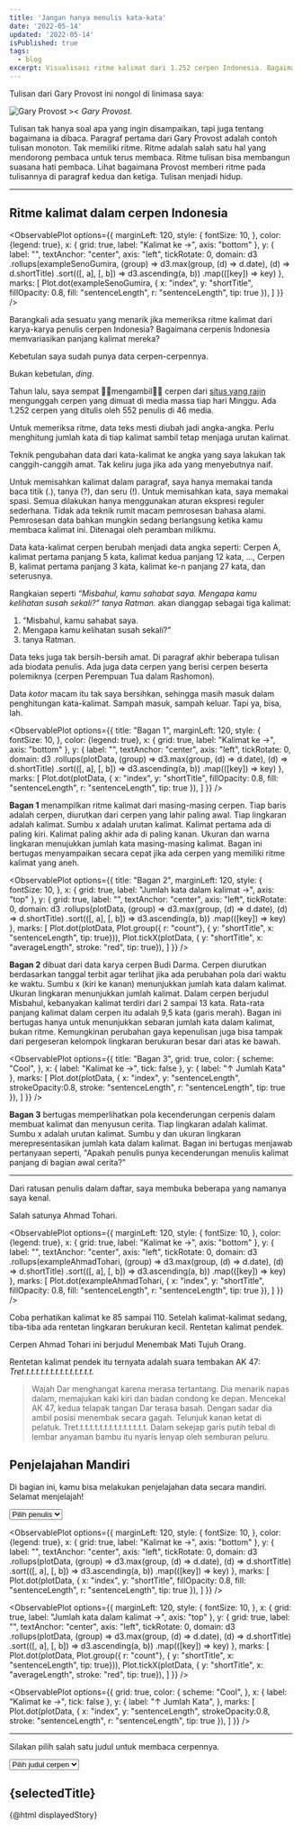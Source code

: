 ```yaml
---
title: 'Jangan hanya menulis kata-kata'
date: '2022-05-14'
updated: '2022-05-14'
isPublished: true
tags:
  - blog
excerpt: Visualisasi ritme kalimat dari 1.252 cerpen Indonesia. Bagaimana cerpenis Indonesia menyelang-nyeling panjang kalimat mereka?
---
```


<script>
    import ObservablePlot from '$lib/components/ObservablePlot.svelte';
    import * as Plot from '@observablehq/plot';
    import * as d3 from 'd3';
    import data from '$lib/data/cerpen.json';

    // Filter authors and get unique sorted authors
    const shortStories = data.filter(d => d.rubrik === "Cerpen");
    const authors = Array.from(new Set(shortStories.map(d => d.author))).sort((a, b) => a.localeCompare(b));

    let selectedAuthor = ''; // To store the selected author

    // Split text into paragraphs
    const splitIntoParagraphs = (str) => str.split(/\n+/).filter(Boolean);

    // Split text into sentences
    const splitIntoSentences = (str) => str.match(/[^.!?]+[.!?]+/g) || [];

    // Calculate mean of an array
    const mean = (arr = []) => arr.reduce((a, b) => a + b, 0) / arr.length;

    // Parse sample text
    const parseSample = (sample = "") => {
        const paragraphs = splitIntoParagraphs(sample).map(splitIntoSentences);
        const sentences = paragraphs.flat();
        const sentenceLengths = sentences.map(sentence => sentence.trim().split(/\s+/).length);
        const averageLength = mean(sentenceLengths);

        return {
            paragraphs,
            sentenceLengths,
            averageLength,
        };
    };

    let filteredShortStories = shortStories.filter(d => d.author == "Budi Darma");

    let calculatedFilteredData = [];
    function updateCalculatedData() {
        calculatedFilteredData = filteredShortStories.map(d => ({ ...d, ...parseSample(d.content) }));
    }
    updateCalculatedData();

    let plotData = [];
    function updatePlotData() {
        plotData = calculatedFilteredData.flatMap((d) =>
            d.sentenceLengths.map((sentenceLength, index) => ({
                title: d.title,
                shortTitle: d.title.length > 18 ? `${d.title.slice(0, 18)}...` : d.title,
                sentenceLength,
                averageLength: d.averageLength,
                index,
                date: d.date,
                content: d.content
            }))
        );
    }
    updatePlotData();

    let exampleAhmadTohari = shortStories
        .filter(d => d.title == "Menembak Mati Tujuh Orang")
        .map(d => ({ ...d, ...parseSample(d.content) }))
        .flatMap((d) =>
            d.sentenceLengths.map((sentenceLength, index) => ({
                title: d.title,
                shortTitle: d.title.length > 18 ? `${d.title.slice(0, 18)}...` : d.title,
                sentenceLength,
                averageLength: d.averageLength,
                index,
                date: d.date
            })
            )
        );

    let exampleSenoGumira = shortStories
        .filter(d => d.author == "Seno Gumira Ajidarma")
        .map(d => ({ ...d, ...parseSample(d.content) }))
        .flatMap((d) =>
            d.sentenceLengths.map((sentenceLength, index) => ({
                title: d.title,
                shortTitle: d.title.length > 18 ? `${d.title.slice(0, 18)}...` : d.title,
                sentenceLength,
                averageLength: d.averageLength,
                index,
                date: d.date
            })
            )
        );

    let colorScale = d3.scaleLinear().domain([0, 30 / 2, 30]).range(["#b8b8ff", "#fff", "#ff6978"]);

    function render(content) {
        const paragraphs = content.split('\n');
        return paragraphs.map((paragraph, index) => {
            const sentences = paragraph.match(/[^.!?]+[.!?]+/g) || [];
            const coloredSentences = sentences.map(sentence => {
                const parsed_sentence = sentence.split(" ");
                const wc = parsed_sentence.filter(word => word.length !== 0).length;
                const colorWC = colorScale(wc);
                return `<span style="background:${colorWC}">${sentence}</span>`;
            }).join("");

            return `<p id="paragraph-${index}" style="margin-bottom: 10px;" >${coloredSentences}</p>`;
        }).join("");
    }

    let titles = Array.from(new Set(filteredShortStories.map(d => d.title))).sort((a, b) => a.localeCompare(b));

    function updateTitleData() {
        titles = Array.from(new Set(filteredShortStories.map(d => d.title))).sort((a, b) => a.localeCompare(b));
    }

    function handleAuthorChange(event) {
        selectedAuthor = event.target.value;
        filteredShortStories = selectedAuthor === '' ? shortStories : shortStories.filter(d => d.author === selectedAuthor);
        selectedTitle = '';
        selectedStory = '';
        displayedStory = '';
        updateCalculatedData();
        updatePlotData();
        updateTitleData();
    }

    let selectedTitle = ''; // To store the selected title
    let selectedStory = '';
    let displayedStory = '';

    function handleStoryChange(event) {
        selectedTitle = event.target.value;
        selectedStory = selectedTitle === '' ? '' : filteredShortStories.filter(d => d.title === selectedTitle)[0].content;
        displayedStory = render(selectedStory);
    }
</script>

Tulisan dari Gary Provost ini nongol di linimasa saya:

![Gary Provost ><](/images/gary-provost.png)
_Gary Provost._

Tulisan tak hanya soal apa yang ingin disampaikan, tapi juga tentang bagaimana ia dibaca. Paragraf pertama dari Gary Provost adalah contoh tulisan monoton. Tak memiliki ritme. Ritme adalah salah satu hal yang mendorong pembaca untuk terus membaca. Ritme tulisan bisa membangun suasana hati pembaca. Lihat bagaimana Provost memberi ritme pada tulisannya di paragraf kedua dan ketiga. Tulisan menjadi hidup.

---

## Ritme kalimat dalam cerpen Indonesia

<ObservablePlot options={{
    marginLeft: 120,
    style: {
      fontSize: 10,
    },
    color: {legend: true},
    x: {
      grid: true,
      label: "Kalimat ke →",
      axis: "bottom"
    },
    y: {
      label: "",
      textAnchor: "center",
      axis: "left",
      tickRotate: 0,
      domain: d3
        .rollups(exampleSenoGumira, (group) => d3.max(group, (d) => d.date), (d) => d.shortTitle)
        .sort(([, a], [, b]) => d3.ascending(a, b))
        .map(([key]) => key)
    },
    marks: [
      Plot.dot(exampleSenoGumira, { x: "index", y: "shortTitle", fillOpacity: 0.8, fill: "sentenceLength", r: "sentenceLength", tip: true }),
    ]
  }}
/>

Barangkali ada sesuatu yang menarik jika memeriksa ritme kalimat dari karya-karya penulis cerpen Indonesia? Bagaimana cerpenis Indonesia memvariasikan panjang kalimat mereka?

Kebetulan saya sudah punya data cerpen-cerpennya.

Bukan kebetulan, _ding_.

Tahun lalu, saya sempat 🏴‍☠️mengambil🏴‍☠️ cerpen dari [situs yang rajin](https://ruangsastra.com/wp-json/wp/v2/posts) mengunggah cerpen yang dimuat di media massa tiap hari Minggu. Ada 1.252 cerpen yang ditulis oleh 552 penulis di 46 media.

Untuk memeriksa ritme, data teks mesti diubah jadi angka-angka. Perlu menghitung jumlah kata di tiap kalimat sambil tetap menjaga urutan kalimat.

Teknik pengubahan data dari kata-kalimat ke angka yang saya lakukan tak canggih-canggih amat. Tak keliru juga jika ada yang menyebutnya naif.

Untuk memisahkan kalimat dalam paragraf, saya hanya memakai tanda baca titik (.), tanya (?), dan seru (!). Untuk memisahkan kata, saya memakai spasi. Semua dilakukan hanya menggunakan aturan ekspresi reguler sederhana. Tidak ada teknik rumit macam pemrosesan bahasa alami. Pemrosesan data bahkan mungkin sedang berlangsung ketika kamu membaca kalimat ini. Ditenagai oleh peramban milikmu.

Data kata-kalimat cerpen berubah menjadi data angka seperti: Cerpen A, kalimat pertama panjang 5 kata, kalimat kedua panjang 12 kata, ..., Cerpen B, kalimat pertama panjang 3 kata, kalimat ke-n panjang 27 kata, dan seterusnya.

Rangkaian seperti _“Misbahul, kamu sahabat saya. Mengapa kamu kelihatan susah sekali?” tanya Ratman._ akan dianggap sebagai tiga kalimat:

1. “Misbahul, kamu sahabat saya.
2. Mengapa kamu kelihatan susah sekali?”
3. tanya Ratman.

Data teks juga tak bersih-bersih amat. Di paragraf akhir beberapa tulisan ada biodata penulis. Ada juga data cerpen yang berisi cerpen beserta polemiknya (cerpen Perempuan Tua dalam Rashomon).

Data _kotor_ macam itu tak saya bersihkan, sehingga masih masuk dalam penghitungan kata-kalimat. Sampah masuk, sampah keluar. Tapi ya, bisa, lah.

<ObservablePlot options={{
    title: "Bagan 1",
    marginLeft: 120,
    style: {
      fontSize: 10,
    },
    color: {legend: true},
    x: {
      grid: true,
      label: "Kalimat ke →",
      axis: "bottom"
    },
    y: {
      label: "",
      textAnchor: "center",
      axis: "left",
      tickRotate: 0,
      domain: d3
        .rollups(plotData, (group) => d3.max(group, (d) => d.date), (d) => d.shortTitle)
        .sort(([, a], [, b]) => d3.ascending(a, b))
        .map(([key]) => key)
    },
    marks: [
      Plot.dot(plotData, { x: "index", y: "shortTitle", fillOpacity: 0.8, fill: "sentenceLength", r: "sentenceLength", tip: true }),
    ]
  }}
/>

**Bagan 1** menampilkan ritme kalimat dari masing-masing cerpen. Tiap baris adalah cerpen, diurutkan dari cerpen yang lahir paling awal. Tiap lingkaran adalah kalimat. Sumbu x adalah urutan kalimat. Kalimat pertama ada di paling kiri. Kalimat paling akhir ada di paling kanan. Ukuran dan warna lingkaran menujukkan jumlah kata masing-masing kalimat. Bagan ini bertugas menyampaikan secara cepat jika ada cerpen yang memiliki ritme kalimat yang aneh.

<ObservablePlot options={{
    title: "Bagan 2",
    marginLeft: 120,
    style: {
        fontSize: 10,
    },
    x: {
        grid: true,
        label: "Jumlah kata dalam kalimat →",
        axis: "top"
    },
    y: {
        grid: true,
        label: "",
        textAnchor: "center",
        axis: "left",
        tickRotate: 0,
        domain: d3
        .rollups(plotData, (group) => d3.max(group, (d) => d.date), (d) => d.shortTitle)
        .sort(([, a], [, b]) => d3.ascending(a, b))
        .map(([key]) => key)
    },
    marks: [
        Plot.dot(plotData, Plot.group({ r: "count"}, { y: "shortTitle", x: "sentenceLength", tip: true})),
        Plot.tickX(plotData, { y: "shortTitle", x: "averageLength", stroke: "red", tip: true}),
    ]
  }}
/>

**Bagan 2** dibuat dari data karya cerpen Budi Darma. Cerpen diurutkan berdasarkan tanggal terbit agar terlihat jika ada perubahan pola dari waktu ke waktu. Sumbu x (kiri ke kanan) menunjukkan jumlah kata dalam kalimat. Ukuran lingkaran menunjukkan jumlah kalimat. Dalam cerpen berjudul Misbahul, kebanyakan kalimat terdiri dari 2 sampai 13 kata. Rata-rata panjang kalimat dalam cerpen itu adalah 9,5 kata (garis merah). Bagan ini bertugas hanya untuk menunjukkan sebaran jumlah kata dalam kalimat, bukan ritme. Kemungkinan perubahan gaya kepenulisan juga bisa tampak dari pergeseran kelompok lingkaran berukuran besar dari atas ke bawah.

<ObservablePlot options={{
    title: "Bagan 3",
    grid: true,
    color: {
      scheme: "Cool",
    },
    x: {
      label: "Kalimat ke →",
      tick: false
    },
    y: {
      label: "↑ Jumlah Kata"
    },
    marks: [
      Plot.dot(plotData, { x: "index", y: "sentenceLength", strokeOpacity:0.8, stroke: "sentenceLength", r: "sentenceLength", tip: true }),
    ]
  }}
/>

**Bagan 3** bertugas memperlihatkan pola kecenderungan cerpenis dalam membuat kalimat dan menyusun cerita. Tiap lingkaran adalah kalimat. Sumbu x adalah urutan kalimat. Sumbu y dan ukuran lingkaran merepresentasikan jumlah kata dalam kalimat. Bagan ini bertugas menjawab pertanyaan seperti, "Apakah penulis punya kecenderungan menulis kalimat panjang di bagian awal cerita?"

---

Dari ratusan penulis dalam daftar, saya membuka beberapa yang namanya saya kenal.

Salah satunya Ahmad Tohari.

<ObservablePlot options={{
    marginLeft: 120,
    style: {
      fontSize: 10,
    },
    color: {legend: true},
    x: {
      grid: true,
      label: "Kalimat ke →",
      axis: "bottom"
    },
    y: {
      label: "",
      textAnchor: "center",
      axis: "left",
      tickRotate: 0,
      domain: d3
        .rollups(exampleAhmadTohari, (group) => d3.max(group, (d) => d.date), (d) => d.shortTitle)
        .sort(([, a], [, b]) => d3.ascending(a, b))
        .map(([key]) => key)
    },
    marks: [
      Plot.dot(exampleAhmadTohari, { x: "index", y: "shortTitle", fillOpacity: 0.8, fill: "sentenceLength", r: "sentenceLength", tip: true }),
    ]
  }}
/>

Coba perhatikan kalimat ke 85 sampai 110. Setelah kalimat-kalimat sedang, tiba-tiba ada rentetan lingkaran berukuran kecil. Rentetan kalimat pendek.

Cerpen Ahmad Tohari ini berjudul Menembak Mati Tujuh Orang.

Rentetan kalimat pendek itu ternyata adalah suara tembakan AK 47: _Tret.t.t.t.t.t.t.t.t.t.t.t.t.t.t._

> Wajah Dar menghangat karena merasa tertantang. Dia menarik napas dalam, memajukan kaki kiri dan badan condong ke depan. Mencekal AK 47, kedua telapak tangan Dar terasa basah. Dengan sadar dia ambil posisi menembak secara gagah. Telunjuk kanan ketat di pelatuk. Tret.t.t.t.t.t.t.t.t.t.t.t.t.t.t. Dalam sekejap garis putih tebal di lembar anyaman bambu itu nyaris lenyap oleh semburan peluru.

## Penjelajahan Mandiri

Di bagian ini, kamu bisa melakukan penjelajahan data secara mandiri. Selamat menjelajah!

<select on:change={handleAuthorChange}   on:change="{() => selectedStory = ''}">
  <option value="">Pilih penulis</option>
  {#each Array.from(authors) as author}
    <option value={author}>{author}</option>
  {/each}
</select>

<ObservablePlot options={{
    marginLeft: 120,
    style: {
      fontSize: 10,
    },
    color: {legend: true},
    x: {
      grid: true,
      label: "Kalimat ke →",
      axis: "bottom"
    },
    y: {
      label: "",
      textAnchor: "center",
      axis: "left",
      tickRotate: 0,
      domain: d3
        .rollups(plotData, (group) => d3.max(group, (d) => d.date), (d) => d.shortTitle)
        .sort(([, a], [, b]) => d3.ascending(a, b))
        .map(([key]) => key)
    },
    marks: [
      Plot.dot(plotData, { x: "index", y: "shortTitle", fillOpacity: 0.8, fill: "sentenceLength", r: "sentenceLength", tip: true }),
    ]
  }}
/>

<ObservablePlot options={{
    marginLeft: 120,
    style: {
        fontSize: 10,
    },
    x: {
        grid: true,
        label: "Jumlah kata dalam kalimat →",
        axis: "top"
    },
    y: {
        grid: true,
        label: "",
        textAnchor: "center",
        axis: "left",
        tickRotate: 0,
        domain: d3
        .rollups(plotData, (group) => d3.max(group, (d) => d.date), (d) => d.shortTitle)
        .sort(([, a], [, b]) => d3.ascending(a, b))
        .map(([key]) => key)
    },
    marks: [
        Plot.dot(plotData, Plot.group({ r: "count"}, { y: "shortTitle", x: "sentenceLength", tip: true})),
        Plot.tickX(plotData, { y: "shortTitle", x: "averageLength", stroke: "red", tip: true}),
    ]
  }}
/>

<ObservablePlot options={{
    grid: true,
    color: {
      scheme: "Cool",
    },
    x: {
      label: "Kalimat ke →",
      tick: false
    },
    y: {
      label: "↑ Jumlah Kata",
    },
    marks: [
      Plot.dot(plotData, { x: "index", y: "sentenceLength", strokeOpacity:0.8, stroke: "sentenceLength", r: "sentenceLength", tip: true }),
    ]
  }}
/>

---

Silakan pilih salah satu judul untuk membaca cerpennya.

<select on:change={handleStoryChange}>
  <option value="">Pilih judul cerpen</option>
  {#each Array.from(titles) as title}
    <option value={title}> {title} </option>
  {/each}
</select>

## {selectedTitle}

<div>
  {@html displayedStory}
</div>
